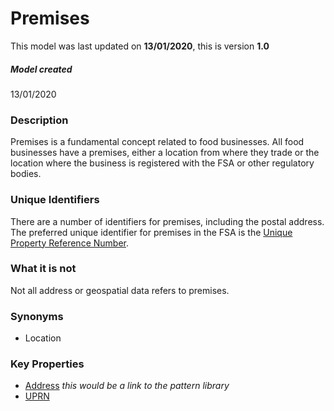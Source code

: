 # Premises

This model was last updated on **13/01/2020**, this is version **1.0**

##### Model created
13/01/2020

### Description
Premises is a fundamental concept related to food businesses. All food businesses have a premises, either a location from where they trade or the location where the business is registered with the FSA or other regulatory bodies.

### Unique Identifiers
There are a number of identifiers for premises, including the postal address. The preferred unique identifier for premises in the FSA is the [Unique Property Reference Number](https://www.ordnancesurvey.co.uk/business-government/tools-support/uprn).

### What it is not
Not all address or geospatial data refers to premises.

### Synonyms
- Location

### Key Properties
 - [Address](https://en.wikipedia.org/wiki/Address#United_Kingdom) _this would be a link to the pattern library_
 - [UPRN](https://www.ordnancesurvey.co.uk/business-government/tools-support/uprn)
